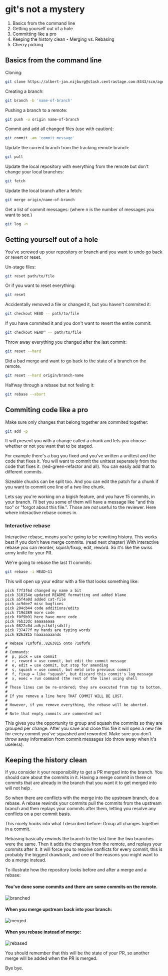 # git's not a mystery

1. Basics from the command line
1. Getting yourself out of a hole
1. Committing like a pro
1. Keeping the history clean - Merging vs. Rebasing
1. Cherry picking

## Basics from the command line

Cloning:
```sh
git clone https://albert-jan.nijburg@stash.centrastage.com:8443/scm/agent/centrastage.git
```

Creating a branch:
```sh
git branch -b 'name-of-branch'
```

Pushing a branch to a remote:
```sh
git push -u origin name-of-branch
```

Commit and add all changed files (use with caution):
```sh
git commit -am 'commit message'
```

Update the current branch from the tracking remote branch:
```sh
git pull
```

Update the local repository with everything from the remote but don't change your local branches:
```sh
git fetch
```

Update the local branch after a fetch:
```sh
git merge origin/name-of-branch
```

Get a list of commit messages: (where n is the number of messages you want to
see.)
```sh
git log -n
```

## Getting yourself out of a hole

You've screwed up your repository or branch and you want to undo go back or
revert or reset.

Un-stage files:
```sh
git reset path/to/file
```

Or if you want to reset everything:
```sh
git reset
```

Accidentally removed a file or changed it, but you haven't commited it:
```sh
git checkout HEAD -- path/to/file
```

If you have commited it and you don't want to revert the entire commit:
```sh
git checkout HEAD^ -- path/to/file
```

Throw away everything you changed after the last commit:
```sh
git reset --hard
```

Did a bad merge and want to go back to the state of a branch on the remote.
```sh
git reset --hard origin/branch-name
```

Halfway through a rebase but not feeling it:
```sh
git rebase --abort
```

## Commiting code like a pro

Make sure only changes that belong together are commited together:
```sh
git add -p
```

It will present you with a change called a chunk and lets you choose
whether or not you want that to be staged.

For example there's a bug you fixed and you've written a unittest and the code
that fixes it. You will want to commit the unittest seperately from the code
that fixes it. (red-green-refactor and all). You can easily add that to
different commits.

Sizeable chucks can be split too. And you can edit the patch for a chunk if you
want to commit one line of a two line chunk.

Lets say you're working on a bigish feature, and you have 15 commits, in your
branch. I'll bet you some of them will have a message like "and this too" or
"forgot about this file.". Those are _not_ useful to the reviewer. Here where
interactive rebase comes in.

### Interactive rebase

Interactive rebase, means you're going to be rewriting history. This works best
if you don't have merge commits. (read next chapter) With interactive rebase you
can reorder, squish/fixup, edit, reword. So it's like the swiss army knife for
your PR.

We're going to rebase the last 11 commits:
```sh
git rebase -i HEAD~11
```

This will open up your editor with a file that looks something like:
```
pick f7f3f6d changed my name a bit
pick 310154e updated README formatting and added blame
pick a5f4a0d added cat-file
pick ac9dee7 misc bugfixes
pick 204cb44 code additions/edits
pick 719d389 more code
pick f0f9b91 here have more code
pick 76b33dc aaaaaaaaa
pick 0822c0d adkjslkdfjsdklfj
pick 737477f my hands are typing words
pick 8263815 haaaaaaaands

# Rebase 710f0f8..8263815 onto 710f0f8
#
# Commands:
#  p, pick = use commit
#  r, reword = use commit, but edit the commit message
#  e, edit = use commit, but stop for amending
#  s, squash = use commit, but meld into previous commit
#  f, fixup = like "squash", but discard this commit's log message
#  x, exec = run command (the rest of the line) using shell
#
# These lines can be re-ordered; they are executed from top to bottom.
#
# If you remove a line here THAT COMMIT WILL BE LOST.
#
# However, if you remove everything, the rebase will be aborted.
#
# Note that empty commits are commented out
```

This gives you the opportunity to group and squash the commits so they are
grouped per change. After you save and close this file it will open a new file
for every commit you've squashed and reworded. Make sure you don't throw away
information from commit messages (do throw away when it's useless).

## Keeping the history clean

If you consider it your responsibility to get a PR merged into the branch. You
should care about the commits in it. Having a merge commit in there or commits
that are already in the branch that you want it to get merged into will not help
.

So when there are conflicts with the merge into the upstream branch, do a rebase.
A rebase rewinds your commits pull the commits from the upstream branch and then
replays your commits after them, letting you resolve any conflicts on a per
commit basis.

This nicely hooks into what I described before: Group all changes together in a
commit.

Rebasing basically rewinds the branch to the last time the two branches were the
same. Then it adds the changes from the remote, and replays your commits after
it. It will force you to resolve conflicts for every commit, this is probably
the biggest drawback, and one of the reasons you might want to do a merge
instead.

To illustrate how the repository looks before and after a merge and a rebase:

#### You've done some commits and there are some commits on the remote.

![branched](./branched.png)

#### When you merge upstream back into your branch:

![merged](./merged.png)

#### When you rebase instead of merge:

![rebased](./rebased.png)

You should remember that this will be the state of your PR, so another merge will be added when the PR is merged.


Bye bye.
